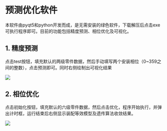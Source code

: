 # 预测优化软件

本软件由pyqt5和python开发而成，是无需安装的绿色软件，下载解压后点击exe可执行程序即可。目前的功能包括精度预测、相位优化及可视化。

## 1. 精度预测

点击test按钮，填充默认的两级零件数据，然后手动填写两个安装相位（0~359之间的整数），点击预测即可。同时右侧绘制出可视化结果

![](https://i.loli.net/2020/08/18/xRfoN7W9bzOkCZG.gif)



## 2. 相位优化

点击初始化按钮，填充默认的六级零件数据，然后点击优化，程序开始执行，并弹出计时框，运行结束后右侧显示装配等效模型及遗传算法收敛结果。

![](https://i.loli.net/2020/08/18/Ta1jVErGIYfHZSt.gif)

